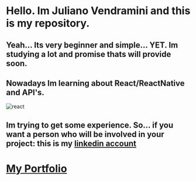 # Hello. Im Juliano Vendramini and this is my repository.  

## Yeah... Its very beginner and simple... YET. Im studying a lot and promise thats will provide soon.  
## Nowadays Im learning about React/ReactNative and API's.
![react](https://miro.medium.com/max/1413/1*nFP5vJPVTEaimO8n4jPKgA.gif)
## Im trying to get some experience. So... if you want a person who will be involved in your project: this is my [linkedin account](https://www.linkedin.com/in/julianovendramini/)

# [My Portfolio](https://my-react-spa-website.vercel.app/)
